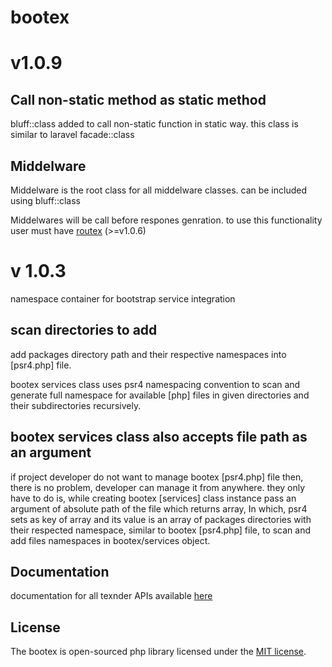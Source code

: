 # bootex

v1.0.9
========

## Call non-static method as static method

bluff::class added to call non-static function in static way. this class is similar to laravel facade::class

## Middelware

Middelware is the root class for all middelware classes. can be included using bluff::class

Middelwares will be call before respones genration. to use this functionality user must have [routex](https://github.com/texnder/routex) (>=v1.0.6) 


v 1.0.3
=========

namespace container for bootstrap service integration

## scan directories to add 

add packages directory path and their respective namespaces into [psr4.php] file.

bootex services class uses psr4 namespacing convention to scan and generate full namespace for available [php] files in given directories and their subdirectories recursively.

## bootex services class also accepts file path as an argument

if project developer do not want to manage bootex [psr4.php] file then, there is no problem, developer can manage it from anywhere. they only have to do is, while creating bootex [services] class instance pass an argument of absolute path of the file which returns array, In which, psr4 sets as key of array and its value is an array of packages directories with their respected namespace, similar to bootex [psr4.php] file, to scan and add files namespaces in bootex/services object.

## Documentation

documentation for all texnder APIs available [here](http://texnder.com/documentation/)

## License

The bootex is open-sourced php library licensed under the [MIT license](http://opensource.org/licenses/MIT).
